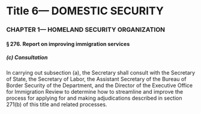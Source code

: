 
# Title 6— DOMESTIC SECURITY
### CHAPTER 1— HOMELAND SECURITY ORGANIZATION
#### § 276. Report on improving immigration services
##### (c) Consultation

In carrying out subsection (a), the Secretary shall consult with the Secretary of State, the Secretary of Labor, the Assistant Secretary of the Bureau of Border Security of the Department, and the Director of the Executive Office for Immigration Review to determine how to streamline and improve the process for applying for and making adjudications described in section 271(b) of this title and related processes.
